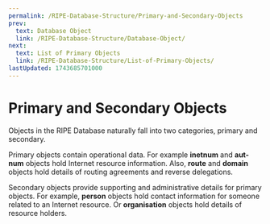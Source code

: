 ```yaml
---
permalink: /RIPE-Database-Structure/Primary-and-Secondary-Objects
prev:
  text: Database Object
  link: /RIPE-Database-Structure/Database-Object/
next:
  text: List of Primary Objects
  link: /RIPE-Database-Structure/List-of-Primary-Objects/
lastUpdated: 1743685701000
---
```


# Primary and Secondary Objects

Objects in the RIPE Database naturally fall into two categories, primary and secondary.

Primary objects contain operational data. For example **inetnum** and **aut-num** objects hold Internet resource information. Also, **route** and **domain** objects hold details of routing agreements and reverse delegations.

Secondary objects provide supporting and administrative details for primary objects. For example, **person** objects hold contact information for someone related to an Internet resource. Or **organisation** objects hold details of resource holders.
